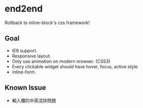 end2end
=======
Rollback to inline-block's css framework!

Goal
----
* IE8 support.
* Responsive layout.
* Only use animation on modern nrowser. (CSS3)
* Every clickable widget should have hover, focus, active style.
* inline-form.

Known Issue
-----------
* 輸入欄的中英混排問題